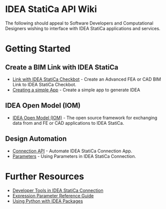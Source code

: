 # IDEA StatiCa API Wiki

The following should appeal to Software Developers and Computational Designers wishing to interface with IDEA StatiCa applications and services.

# Getting Started 
## Create a BIM Link with IDEA StatiCa
* [Link with IDEA StatiCa Checkbot](https://github.com/idea-statica/ideastatica-public/wiki/BIM-Link-Checkbot) - Create an Advanced FEA or CAD BIM Link to IDEA StatiCa Checkbot.
* [Creating a simple App](https://github.com/idea-statica/ideastatica-public/wiki/BIM-Link-Simple-App-IOM) - Create a simple app to generate IDEA 

## IDEA Open Model (IOM)
* [IDEA Open Model (IOM)](https://github.com/idea-statica/ideastatica-public/wiki/IDEA-OpenModel-(IOM)) - The open source framework for exchanging data from and FE or CAD applications to IDEA StatiCa.

## Design Automation
* [Connection API](https://github.com/idea-statica/ideastatica-public/wiki/IDEA-Plugin-Connection-API) - Automate IDEA StatiCa Connection App.
* [Parameters](https://github.com/idea-statica/ideastatica-public/wiki/Developer-Mode-Parameters) - Using Parameters in IDEA StatiCa Connection.

# Further Resources
* [Developer Tools in IDEA StatiCa Connection](https://github.com/idea-statica/ideastatica-public/wiki/Developer-Tools-in-IDEA-StatiCa-Connection)
* [Expression Parameter Reference Guide](https://github.com/idea-statica/ideastatica-public/wiki/Reference-Guide-Expression-Parameters)
* [Using Python with IDEA Packages](https://github.com/idea-statica/ideastatica-public/wiki/Using-Python-with-IDEA-Packages)